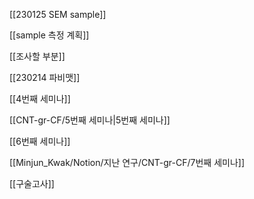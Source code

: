 [[230125 SEM sample]]

  

[[sample 측정 계획]]

[[조사할 부분]]

[[230214 파비맷]]

[[4번째 세미나]]

[[CNT-gr-CF/5번째 세미나|5번째 세미나]]

[[6번째 세미나]]

[[Minjun_Kwak/Notion/지난 연구/CNT-gr-CF/7번째 세미나]]

[[구술고사]]